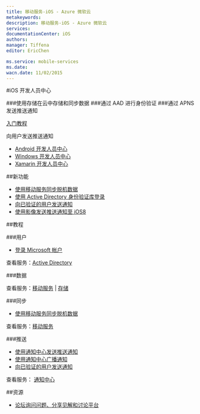 ```yaml
---
title: 移动服务-iOS - Azure 微软云
metakeywords: 
description: 移动服务-iOS - Azure 微软云
services: 
documentationCenter: iOS
authors: 
manager: Tiffena
editor: EricChen

ms.service: mobile-services
ms.date: 
wacn.date: 11/02/2015
---
```


#iOS 开发人员中心

###使用存储在云中存储和同步数据
###通过 AAD 进行身份验证
###通过 APNS 发送推送通知

[入门教程](../../articles/mobile-services/mobile-services-ios-get-started.md)

向用户发送推送通知

- [Android 开发人员中心](/develop/mobile/android)
- [Windows 开发人员中心](/develop/mobile/windows)
- [Xamarin 开发人员中心](/develop/mobile/xamarin)

##新功能

- [使用移动服务同步脱机数据](../../articles/mobile-services/mobile-services-ios-get-started-offline-data.md)
- [使用 Active Directory 身份验证库登录](../../articles/mobile-services/mobile-services-dotnet-backend-ios-adal-sso-authentication.md)
- [向已验证的用户发送通知](../../articles/mobile-services/mobile-services-javascript-backend-ios-push-notifications-app-users.md)
- [使用影像发送推送通知至 iOS8](../../articles/notification-hubs/notification-hubs-aspnet-backend-ios-apple-push-notification-service-apns-rich.md)

##教程

###用户

- [登录 Microsoft 帐户](../../articles/mobile-services/mobile-services-ios-get-started-users.md)
<!--- [使用 Active Directory 身份验证库登录](../../articles/mobile-services/mobile-services-dotnet-backend-ios-adal-sso-authentication.md)-->
<!--- [代表用户访问 SharePoint](/documentation/articles/mobile-services-dotnet-backend-calling-sharepoint-on-behalf-of-user/)-->

查看服务：[Active Directory](https://github.com/AzureAD)

###数据

查看服务：[移动服务](../../articles/mobile-services/index.md/) | [存储](../../articles/storage/index.md/)

###同步

- [使用移动服务同步脱机数据](../../articles/mobile-services/mobile-services-ios-get-started-offline-data.md)

查看服务：[移动服务](../../articles/mobile-services/index.md/)

###推送

- [使用通知中心发送推送通知](../../articles/notification-hubs/notification-hubs-ios-apple-push-notification-apns-get-started.md)
- [使用通知中心广播通知](../../articles/notification-hubs/notification-hubs-ios-xplat-segmented-apns-push-notification.md)
- [向已验证的用户发送通知](../../articles/mobile-services/mobile-services-javascript-backend-ios-push-notifications-app-users.md)

查看服务： [通知中心](../../articles/notification-hubs/index.md/)

##资源

<!--- [iOS 参考查找针对客户端库和服务器脚本的文档](/develop/mobile/reference-ios)-->

<!--
- [iOS 示例了解丰富的可下载示例应用程序](/develop/mobile/ios-samples)
-->

- [论坛询问问题、分享见解和讨论平台](https://social.msdn.microsoft.com/Forums/zh-CN/home?forum=windowsazurezhchs)

